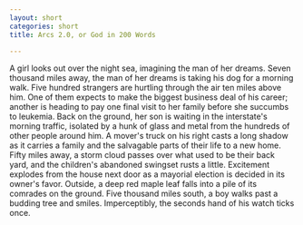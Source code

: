 ```yaml
---
layout: short
categories: short
title: Arcs 2.0, or God in 200 Words

---
```


A girl looks out over the night sea, imagining the man of her dreams.  Seven
thousand miles away, the man of her dreams is taking his dog for a morning
walk.  Five hundred strangers are hurtling through the air ten miles above
him.  One of them expects to make the biggest business deal of his career;
another is heading to pay one final visit to her family before she succumbs to
leukemia.  Back on the ground, her son is waiting in the interstate's morning
traffic, isolated by a hunk of glass and metal from the hundreds of other
people around him.  A mover's truck on his right casts a long shadow as it
carries a family and the salvagable parts of their life to a new home.  Fifty
miles away, a storm cloud passes over what used to be their back yard, and the
children's abandoned swingset rusts a little.  Excitement explodes from the
house next door as a mayorial election is decided in its owner's favor.
Outside, a deep red maple leaf falls into a pile of its comrades on the
ground.  Five thousand miles south, a boy walks past a budding tree and
smiles.  Imperceptibly, the seconds hand of his watch ticks once.
